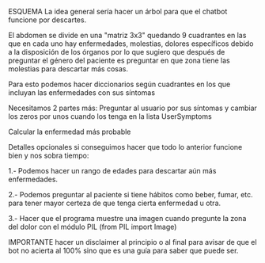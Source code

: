 ESQUEMA
La idea general sería hacer un árbol para que el chatbot funcione por descartes.

El abdomen se divide en una "matriz 3x3" quedando 9 cuadrantes en las que en cada uno hay enfermedades, molestias, dolores específicos debido a la disposición 
de los órganos por lo que sugiero que después de preguntar el género del paciente es preguntar en que zona tiene las molestias para descartar más cosas.

Para esto podemos hacer diccionarios según cuadrantes en los que incluyan las enfermedades con sus síntomas



Necesitamos 2 partes más:
  Preguntar al usuario por sus síntomas y cambiar los zeros por unos cuando los tenga en la lista UserSymptoms
  
  Calcular la enfermedad más probable

Detalles opcionales si conseguimos hacer que todo lo anterior funcione bien y nos sobra tiempo:

1.- Podemos hacer un rango de edades para descartar aún más enfermedades.

2.- Podemos preguntar al paciente si tiene hábitos como beber, fumar, etc. para tener mayor certeza de que tenga cierta enfermedad u otra.

3.- Hacer que el programa muestre una imagen cuando pregunte la zona del dolor con el módulo PIL (from PIL import Image)

IMPORTANTE hacer un disclaimer al principio o al final para avisar de que el bot no acierta al 100% sino que es una guía para saber que puede ser.
